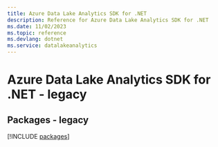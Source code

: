 ```yaml
---
title: Azure Data Lake Analytics SDK for .NET
description: Reference for Azure Data Lake Analytics SDK for .NET
ms.date: 11/02/2023
ms.topic: reference
ms.devlang: dotnet
ms.service: datalakeanalytics
---
```

# Azure Data Lake Analytics SDK for .NET - legacy
## Packages - legacy
[!INCLUDE [packages](data-lake-analytics-index.md)]